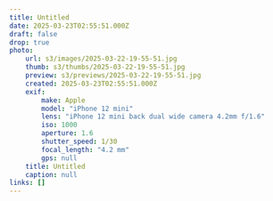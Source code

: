 ```yaml
---
title: Untitled
date: 2025-03-23T02:55:51.000Z
draft: false
drop: true
photo:
    url: s3/images/2025-03-22-19-55-51.jpg
    thumb: s3/thumbs/2025-03-22-19-55-51.jpg
    preview: s3/previews/2025-03-22-19-55-51.jpg
    created: 2025-03-23T02:55:51.000Z
    exif:
        make: Apple
        model: "iPhone 12 mini"
        lens: "iPhone 12 mini back dual wide camera 4.2mm f/1.6"
        iso: 1000
        aperture: 1.6
        shutter_speed: 1/30
        focal_length: "4.2 mm"
        gps: null
    title: Untitled
    caption: null
links: []
---
```

